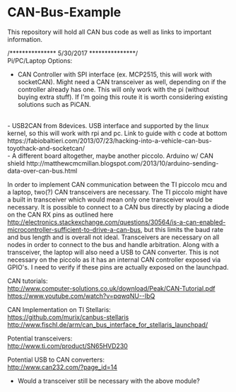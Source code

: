 # CAN-Bus-Example

This repository will hold all CAN bus code as well as links to important information.
<br />

/***************
5/30/2017
***************/
<br />
Pi/PC/Laptop Options:
<br />
- CAN Controller with SPI interface (ex. MCP2515, this will work with socketCAN). Might need a CAN transceiver as well, depending on if the controller already has one. This will only work with the pi (without buying extra stuff). If I'm going this route it is worth considering existing solutions such as PiCAN.
<br />
- USB2CAN from 8devices. USB interface and supported by the linux kernel, so this will work with rpi and pc. Link to guide with c code at bottom https://fabiobaltieri.com/2013/07/23/hacking-into-a-vehicle-can-bus-toyothack-and-socketcan/
<br />
- A different board altogether, maybe another piccolo. Arduino w/ CAN shield http://matthewcmcmillan.blogspot.com/2013/10/arduino-sending-data-over-can-bus.html



In order to implement CAN communication between the TI piccolo mcu and a laptop, two(?) CAN transceivers are necessary. The TI piccolo might have a built in transceiver which would mean only one transceiver would be necessary. It is possible to connect to a CAN bus directly by placing a diode on the CAN RX pins as outlined here http://electronics.stackexchange.com/questions/30564/is-a-can-enabled-microcontroller-sufficient-to-drive-a-can-bus, but this limits the baud rate and bus length and is overall not ideal. Transceivers are necessary on all nodes in order to connect to the bus and handle arbitration. Along with a transceiver, the laptop will also need a USB to CAN converter. This is not necessary on the piccolo as it has an internal CAN controller exposed via GPIO's. I need to verify if these pins are actually exposed on the launchpad.
<br />

CAN tutorials:
<br />
http://www.computer-solutions.co.uk/download/Peak/CAN-Tutorial.pdf
<br />
https://www.youtube.com/watch?v=pqwqNU--IbQ
<br />

CAN Implementation on TI Stellaris:
<br />
https://github.com/murix/canbus-stellaris
<br />
http://www.fischl.de/arm/can_bus_interface_for_stellaris_launchpad/
<br />

Potential transceivers:
<br />
http://www.ti.com/product/SN65HVD230
<br />

Potential USB to CAN converters:
<br />
http://www.can232.com/?page_id=14
  - Would a transceiver still be necessary with the above module?
